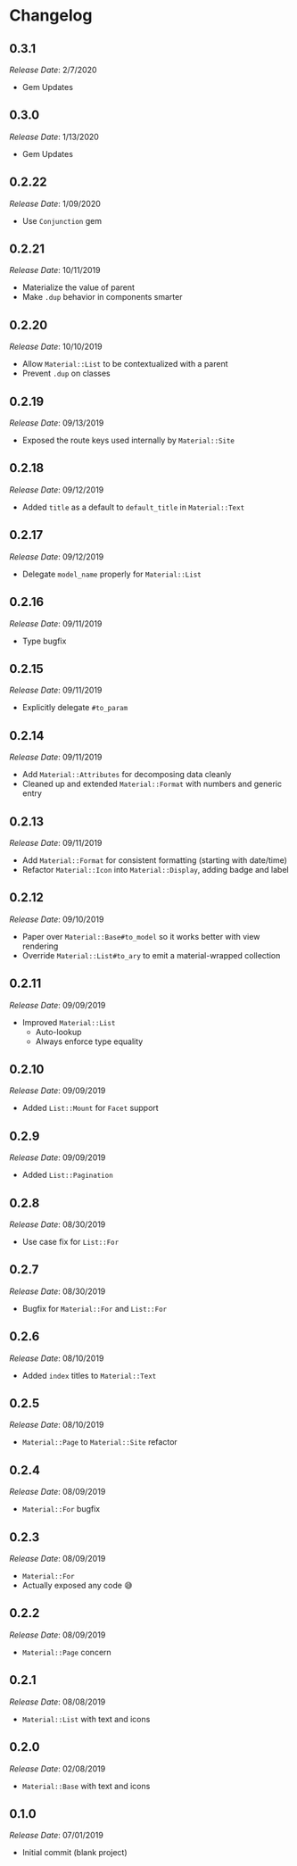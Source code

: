 # Changelog

## 0.3.1

*Release Date*: 2/7/2020

- Gem Updates

## 0.3.0

*Release Date*: 1/13/2020

- Gem Updates

## 0.2.22

*Release Date*: 1/09/2020

- Use `Conjunction` gem

## 0.2.21

*Release Date*: 10/11/2019

- Materialize the value of parent
- Make `.dup` behavior in components smarter

## 0.2.20

*Release Date*: 10/10/2019

- Allow `Material::List` to be contextualized with a parent
- Prevent `.dup` on classes

## 0.2.19

*Release Date*: 09/13/2019

- Exposed the route keys used internally by `Material::Site`

## 0.2.18

*Release Date*: 09/12/2019

- Added `title` as a default to `default_title` in `Material::Text`

## 0.2.17

*Release Date*: 09/12/2019

- Delegate `model_name` properly for `Material::List`

## 0.2.16

*Release Date*: 09/11/2019

- Type bugfix

## 0.2.15

*Release Date*: 09/11/2019

- Explicitly delegate `#to_param`

## 0.2.14

*Release Date*: 09/11/2019

- Add `Material::Attributes` for decomposing data cleanly
- Cleaned up and extended `Material::Format` with numbers and generic entry

## 0.2.13

*Release Date*: 09/11/2019

- Add `Material::Format` for consistent formatting (starting with date/time)
- Refactor `Material::Icon` into `Material::Display`, adding badge and label

## 0.2.12

*Release Date*: 09/10/2019

- Paper over `Material::Base#to_model` so it works better with view rendering 
- Override `Material::List#to_ary` to emit a material-wrapped collection

## 0.2.11

*Release Date*: 09/09/2019

- Improved `Material::List`
  - Auto-lookup
  - Always enforce type equality

## 0.2.10

*Release Date*: 09/09/2019

- Added `List::Mount` for `Facet` support

## 0.2.9

*Release Date*: 09/09/2019

- Added `List::Pagination`

## 0.2.8

*Release Date*: 08/30/2019

- Use case fix for `List::For`

## 0.2.7

*Release Date*: 08/30/2019

- Bugfix for `Material::For` and `List::For`

## 0.2.6

*Release Date*: 08/10/2019

- Added `index` titles to `Material::Text`

## 0.2.5

*Release Date*: 08/10/2019

- `Material::Page` to `Material::Site` refactor

## 0.2.4

*Release Date*: 08/09/2019

- `Material::For` bugfix

## 0.2.3

*Release Date*: 08/09/2019

- `Material::For`
- Actually exposed any code 😅

## 0.2.2

*Release Date*: 08/09/2019

- `Material::Page` concern

## 0.2.1

*Release Date*: 08/08/2019

- `Material::List` with text and icons

## 0.2.0

*Release Date*: 02/08/2019

- `Material::Base` with text and icons

## 0.1.0

*Release Date*: 07/01/2019

- Initial commit (blank project)
